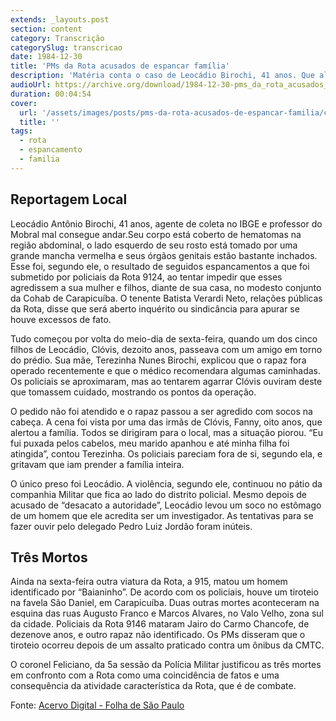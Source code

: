 ```yaml
---
extends: _layouts.post
section: content
category: Transcrição
categorySlug: transcricao
date: 1984-12-30
title: 'PMs da Rota acusados de espancar família'
description: 'Matéria conta o caso de Leocádio Birochi, 41 anos. Que alega ter sido espancado por PMs da rota após defender seu filho em uma abordagem abusiva dos policiais.'
audioUrl: https://archive.org/download/1984-12-30-pms_da_rota_acusados_de_espancar_familia/pms_da_rota_acusados_de_espancar_familia.mp3
duration: 00:04:54
cover:
  url: '/assets/images/posts/pms-da-rota-acusados-de-espancar-familia/capa.png'
  title: ''
tags:
  - rota
  - espancamento
  - familia
---
```


## Reportagem Local

Leocádio Antônio Birochi, 41 anos, agente de coleta no IBGE e professor do Mobral mal consegue andar.Seu corpo está
coberto de hematomas na região abdominal, o lado esquerdo de seu rosto está tomado por uma grande mancha vermelha e seus
órgãos genitais estão bastante inchados. Esse foi, segundo ele, o resultado de seguidos espancamentos a que foi
submetido por policiais da Rota 9124, ao tentar impedir que esses agredissem a sua mulher e filhos, diante de sua casa,
no modesto conjunto da Cohab de Carapicuíba. O tenente Batista Verardi Neto, relações públicas da Rota, disse que será
aberto inquérito ou sindicância para apurar se houve excessos de fato.

Tudo começou por volta do meio-dia de sexta-feira, quando um dos cinco filhos de Leocádio, Clóvis, dezoito anos,
passeava com um amigo em torno do prédio. Sua mãe, Terezinha Nunes Birochi, explicou que o rapaz fora operado
recentemente e que o médico recomendara algumas caminhadas. Os policiais se aproximaram, mas ao tentarem agarrar
Clóvis ouviram deste que tomassem cuidado, mostrando os pontos da operação.

O pedido não foi atendido e o rapaz passou a ser agredido com socos na cabeça. A cena foi vista por uma das irmãs de
Clóvis, Fanny, oito anos, que alertou a família. Todos se dirigiram para o local, mas a situação piorou. “Eu fui puxada
pelos cabelos, meu marido apanhou e até minha filha foi atingida”, contou Terezinha. Os policiais pareciam fora de si,
segundo ela, e gritavam que iam prender a família inteira.

O único preso foi Leocádio. A violência, segundo ele, continuou no pátio da companhia Militar que fica ao lado do
distrito policial. Mesmo depois de acusado de “desacato a autoridade”, Leocádio levou um soco no estômago de um homem
que ele acredita ser um investigador. As tentativas para se fazer ouvir pelo delegado Pedro Luiz Jordão foram inúteis.

## Três Mortos

Ainda na sexta-feira outra viatura da Rota, a 915, matou um homem identificado por “Baianinho”. De acordo com os
policiais, houve um tiroteio na favela São Daniel, em Carapicuíba. Duas outras mortes aconteceram na esquina das ruas
Augusto Franco e Marcos Alvares, no Valo Velho, zona sul da cidade. Policiais da Rota 9146 mataram Jairo do Carmo
Chancofe, de dezenove anos, e outro rapaz não identificado. Os PMs disseram que o tiroteio ocorreu depois de um assalto
praticado contra um ônibus da CMTC.

O coronel Feliciano, da 5a sessão da Polícia Militar justificou as três mortes em confronto com a Rota como uma
coincidência de fatos e uma consequência da atividade característica da Rota, que é de combate. 


Fonte: [Acervo Digital - Folha de São Paulo](http://acervo.folha.com.br/leitor.do?numero=9002&anchor=4866579&origem=busca&pd=a999f7292ecddede49e79304af6733a0)